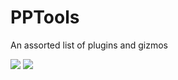 # PPTools
An assorted list of plugins and gizmos

![](http://www.nukepedia.com/images/users/robowar/nuke_api_searcher_003.png)
![](http://pranavpradeep.com/wp-content/uploads/2021/01/tool_screenshot.png)
